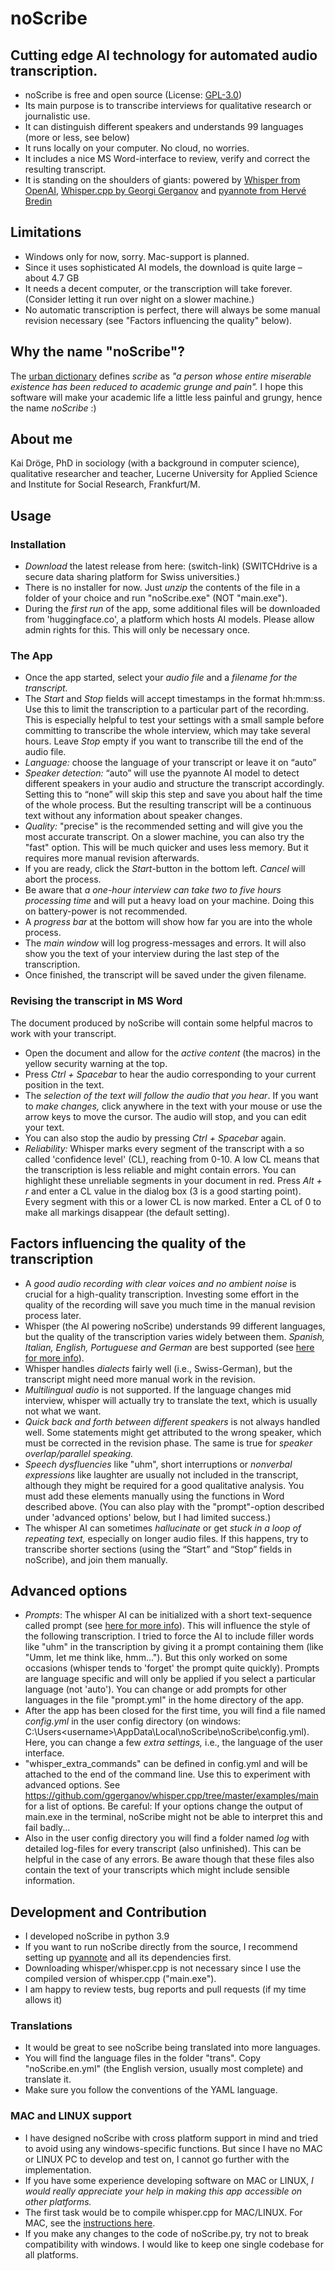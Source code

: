 ﻿# noScribe 
## Cutting edge AI technology for automated audio transcription. 

- noScribe is free and open source (License: [GPL-3.0](https://www.gnu.org/licenses/gpl-3.0.html))
- Its main purpose is to transcribe interviews for qualitative research or journalistic use. 
- It can distinguish different speakers and understands 99 languages (more or less, see below)
- It runs locally on your computer. No cloud, no worries.
- It includes a nice MS Word-interface to review, verify and correct the resulting transcript.
- It is standing on the shoulders of giants: powered by [Whisper from OpenAI](https://github.com/openai/whisper), [Whisper.cpp by Georgi Gerganov](https://github.com/ggerganov/whisper.cpp) and [pyannote from Hervé Bredin](https://github.com/pyannote/pyannote-audio)

## Limitations 
- Windows only for now, sorry. Mac-support is planned.
- Since it uses sophisticated AI models, the download is quite large – about 4.7 GB
- It needs a decent computer, or the transcription will take forever. (Consider letting it run over night on a slower machine.)
- No automatic transcription is perfect, there will always be some manual revision necessary (see "Factors influencing the quality" below). 

## Why the name "noScribe"?
The [urban dictionary](https://www.urbandictionary.com/define.php?term=Scribe) defines *scribe* as *"a person whose entire miserable existence has been reduced to academic grunge and pain".* I hope this software will make your academic life a little less painful and grungy, hence the name *noScribe* :)

## About me
Kai Dröge, PhD in sociology (with a background in computer science), qualitative researcher and teacher, Lucerne University for Applied Science and Institute for Social Research, Frankfurt/M.

## Usage
### Installation
- *Download* the latest release from here: (switch-link) (SWITCHdrive is a secure data sharing platform for Swiss universities.)
- There is no installer for now. Just *unzip* the contents of the file in a folder of your choice and run "noScribe.exe" (NOT "main.exe"). 
- During the *first run* of the app, some additional files will be downloaded from 'huggingface.co', a platform which hosts AI models. Please allow admin rights for this. This will only be necessary once.

### The App
- Once the app started, select your *audio file* and a *filename for the transcript.*
- The *Start* and *Stop* fields will accept timestamps in the format hh:mm:ss. Use this to limit the transcription to a particular part of the recording. This is especially helpful to test your settings with a small sample before committing to transcribe the whole interview, which may take several hours. Leave *Stop* empty if you want to transcribe till the end of the audio file.
- *Language:* choose the language of your transcript or leave it on “auto”
- *Speaker detection:* “auto” will use the pyannote AI model to detect different speakers in your audio and structure the transcript accordingly. Setting this to “none” will skip this step and save you about half the time of the whole process. But the resulting transcript will be a continuous text without any information about speaker changes. 
- *Quality:* "precise" is the recommended setting and will give you the most accurate transcript. On a slower machine, you can also try the "fast" option. This will be much quicker and uses less memory. But it requires more manual revision afterwards. 
- If you are ready, click the *Start*-button in the bottom left. *Cancel* will abort the process. 
- Be aware that *a one-hour interview can take two to five hours processing time* and will put a heavy load on your machine. Doing this on battery-power is not recommended.
- A *progress bar* at the bottom will show how far you are into the whole process. 
- The *main window* will log progress-messages and errors. It will also show you the text of your interview during the last step of the transcription. 
- Once finished, the transcript will be saved under the given filename. 

### Revising the transcript in MS Word 
The document produced by noScribe will contain some helpful macros to work with your transcript.
- Open the document and allow for the *active content* (the macros) in the yellow security warning at the top.
- Press *Ctrl + Spacebar* to hear the audio corresponding to your current position in the text. 
- The *selection of the text will follow the audio that you hear*. If you want to *make changes,* click anywhere in the text with your mouse or use the arrow keys to move the cursor. The audio will stop, and you can edit your text.
- You can also stop the audio by pressing *Ctrl + Spacebar* again.
- *Reliability:* Whisper marks every segment of the transcript with a so called 'confidence level' (CL), reaching from 0-10. A low CL means that the transcription is less reliable and might contain errors. You can highlight these unreliable segments in your document in red. Press *Alt + r* and enter a CL value in the dialog box (3 is a good starting point). Every segment with this or a lower CL is now marked. Enter a CL of 0 to make all markings disappear (the default setting).



## Factors influencing the quality of the transcription
- A *good audio recording with clear voices and no ambient noise* is crucial for a high-quality transcription. Investing some effort in the quality of the recording will save you much time in the manual revision process later. 
- Whisper (the AI powering noScribe) understands 99 different languages, but the quality of the transcription varies widely between them. *Spanish, Italian, English, Portuguese and German* are best supported (see [here for more info]( https://github.com/openai/whisper#available-models-and-languages)).
- Whisper handles *dialects* fairly well (i.e., Swiss-German), but the transcript might need more manual work in the revision.
- *Multilingual audio* is not supported. If the language changes mid interview, whisper will actually try to translate the text, which is usually not what we want.
- *Quick back and forth between different speakers* is not always handled well. Some statements might get attributed to the wrong speaker, which must be corrected in the revision phase. The same is true for *speaker overlap/parallel speaking.*
- *Speech dysfluencies* like "uhm", short interruptions or *nonverbal expressions* like laughter are usually not included in the transcript, although they might be required for a good qualitative analysis. You must add these elements manually using the functions in Word described above. (You can also play with the "prompt"-option described under 'advanced options' below, but I had limited success.)
- The whisper AI can sometimes *hallucinate* or get *stuck in a loop of repeating text,* especially on longer audio files. If this happens, try to transcribe shorter sections (using the “Start” and “Stop” fields in noScribe), and join them manually.

## Advanced options
- *Prompts*: The whisper AI can be initialized with a short text-sequence called prompt (see [here for more info](https://platform.openai.com/docs/guides/speech-to-text/prompting)). This will influence the style of the following transcription. I tried to force the AI to include filler words like "uhm" in the transcription by giving it a prompt containing them (like "Umm, let me think like, hmm..."). But this only worked on some occasions (whisper tends to 'forget' the prompt quite quickly). Prompts are language specific and will only be applied if you select a particular language (not 'auto'). You can change or add prompts for other languages in the file "prompt.yml" in the home directory of the app.
- After the app has been closed for the first time, you will find a file named *config.yml* in the user config directory (on windows: C:\Users\<username>\AppData\Local\noScribe\noScribe\config.yml). Here, you can change a few *extra settings,* i.e., the language of the user interface.
- "whisper_extra_commands" can be defined in config.yml and will be attached to the end of the command line. Use this to experiment with advanced options. See https://github.com/ggerganov/whisper.cpp/tree/master/examples/main for a list of options. Be careful: If your options change the output of main.exe in the terminal, noScribe might not be able to interpret this and fail badly...
- Also in the user config directory you will find a folder named *log* with detailed log-files for every transcript (also unfinished). This can be helpful in the case of any errors. Be aware though that these files also contain the text of your transcripts which might include sensible information. 

## Development and Contribution
- I developed noScribe in python 3.9
- If you want to run noScribe directly from the source, I recommend setting up [pyannote](https://github.com/pyannote/pyannote-audio) and all its dependencies first. 
- Downloading whisper/whisper.cpp is not necessary since I use the compiled version of whisper.cpp ("main.exe").
- I am happy to review tests, bug reports and pull requests (if my time allows it)

### Translations
- It would be great to see noScribe being translated into more languages. 
- You will find the language files in the folder "trans". Copy "noScribe.en.yml" (the English version, usually most complete) and translate it. 
- Make sure you follow the conventions of the YAML language.

### MAC and LINUX support
- I have designed noScribe with cross platform support in mind and tried to avoid using any windows-specific functions. But since I have no MAC or LINUX PC to develop and test on, I cannot go further with the implementation. 
- If you have some experience developing software on MAC or LINUX, *I would really appreciate your help in making this app accessible on other platforms.* 
- The first task would be to compile whisper.cpp for MAC/LINUX. For MAC, see the [instructions here](https://www.daginge.com/blog/running-whisper-on-an-m1-mac-to-transcribe-audio-data-locally).
- If you make any changes to the code of noScribe.py, try not to break compatibility with windows. I would like to keep one single codebase for all platforms.
